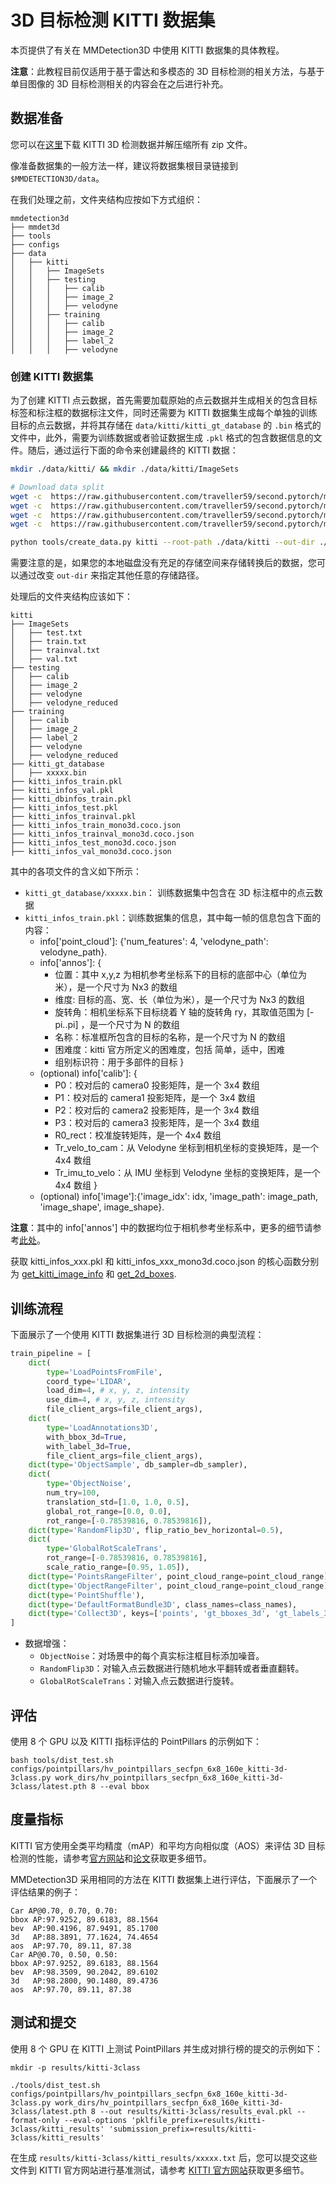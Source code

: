 # 3D 目标检测 KITTI 数据集

本页提供了有关在 MMDetection3D 中使用 KITTI 数据集的具体教程。

**注意**：此教程目前仅适用于基于雷达和多模态的 3D 目标检测的相关方法，与基于单目图像的 3D 目标检测相关的内容会在之后进行补充。

## 数据准备

您可以在[这里](http://www.cvlibs.net/datasets/kitti/eval_object.php?obj_benchmark=3d)下载 KITTI 3D 检测数据并解压缩所有 zip 文件。

像准备数据集的一般方法一样，建议将数据集根目录链接到 `$MMDETECTION3D/data`。

在我们处理之前，文件夹结构应按如下方式组织：

```
mmdetection3d
├── mmdet3d
├── tools
├── configs
├── data
│   ├── kitti
│   │   ├── ImageSets
│   │   ├── testing
│   │   │   ├── calib
│   │   │   ├── image_2
│   │   │   ├── velodyne
│   │   ├── training
│   │   │   ├── calib
│   │   │   ├── image_2
│   │   │   ├── label_2
│   │   │   ├── velodyne
```

### 创建 KITTI 数据集

为了创建 KITTI 点云数据，首先需要加载原始的点云数据并生成相关的包含目标标签和标注框的数据标注文件，同时还需要为 KITTI 数据集生成每个单独的训练目标的点云数据，并将其存储在 `data/kitti/kitti_gt_database` 的 `.bin` 格式的文件中，此外，需要为训练数据或者验证数据生成 `.pkl` 格式的包含数据信息的文件。随后，通过运行下面的命令来创建最终的 KITTI 数据：

```bash
mkdir ./data/kitti/ && mkdir ./data/kitti/ImageSets

# Download data split
wget -c  https://raw.githubusercontent.com/traveller59/second.pytorch/master/second/data/ImageSets/test.txt --no-check-certificate --content-disposition -O ./data/kitti/ImageSets/test.txt
wget -c  https://raw.githubusercontent.com/traveller59/second.pytorch/master/second/data/ImageSets/train.txt --no-check-certificate --content-disposition -O ./data/kitti/ImageSets/train.txt
wget -c  https://raw.githubusercontent.com/traveller59/second.pytorch/master/second/data/ImageSets/val.txt --no-check-certificate --content-disposition -O ./data/kitti/ImageSets/val.txt
wget -c  https://raw.githubusercontent.com/traveller59/second.pytorch/master/second/data/ImageSets/trainval.txt --no-check-certificate --content-disposition -O ./data/kitti/ImageSets/trainval.txt

python tools/create_data.py kitti --root-path ./data/kitti --out-dir ./data/kitti --extra-tag kitti
```

需要注意的是，如果您的本地磁盘没有充足的存储空间来存储转换后的数据，您可以通过改变 `out-dir` 来指定其他任意的存储路径。

处理后的文件夹结构应该如下：

```
kitti
├── ImageSets
│   ├── test.txt
│   ├── train.txt
│   ├── trainval.txt
│   ├── val.txt
├── testing
│   ├── calib
│   ├── image_2
│   ├── velodyne
│   ├── velodyne_reduced
├── training
│   ├── calib
│   ├── image_2
│   ├── label_2
│   ├── velodyne
│   ├── velodyne_reduced
├── kitti_gt_database
│   ├── xxxxx.bin
├── kitti_infos_train.pkl
├── kitti_infos_val.pkl
├── kitti_dbinfos_train.pkl
├── kitti_infos_test.pkl
├── kitti_infos_trainval.pkl
├── kitti_infos_train_mono3d.coco.json
├── kitti_infos_trainval_mono3d.coco.json
├── kitti_infos_test_mono3d.coco.json
├── kitti_infos_val_mono3d.coco.json
```

其中的各项文件的含义如下所示：

- `kitti_gt_database/xxxxx.bin`： 训练数据集中包含在 3D 标注框中的点云数据
- `kitti_infos_train.pkl`：训练数据集的信息，其中每一帧的信息包含下面的内容：
    - info['point_cloud']: {'num_features': 4, 'velodyne_path': velodyne_path}.
    - info['annos']: {
        - 位置：其中 x,y,z 为相机参考坐标系下的目标的底部中心（单位为米），是一个尺寸为 Nx3 的数组
        - 维度: 目标的高、宽、长（单位为米），是一个尺寸为 Nx3 的数组
        - 旋转角：相机坐标系下目标绕着 Y 轴的旋转角 ry，其取值范围为 [-pi..pi] ，是一个尺寸为 N 的数组
        - 名称：标准框所包含的目标的名称，是一个尺寸为 N 的数组
        - 困难度：kitti 官方所定义的困难度，包括 简单，适中，困难
        - 组别标识符：用于多部件的目标
        }
    - (optional) info['calib']: {
        - P0：校对后的 camera0 投影矩阵，是一个 3x4 数组
        - P1：校对后的 camera1 投影矩阵，是一个 3x4 数组
        - P2：校对后的 camera2 投影矩阵，是一个 3x4 数组
        - P3：校对后的 camera3 投影矩阵，是一个 3x4 数组
        - R0_rect：校准旋转矩阵，是一个 4x4 数组
        - Tr_velo_to_cam：从 Velodyne 坐标到相机坐标的变换矩阵，是一个 4x4 数组
        - Tr_imu_to_velo：从 IMU 坐标到 Velodyne 坐标的变换矩阵，是一个 4x4 数组
    }
    - (optional) info['image']:{'image_idx': idx, 'image_path': image_path, 'image_shape', image_shape}.

**注意**：其中的 info['annos'] 中的数据均位于相机参考坐标系中，更多的细节请参考[此处](http://www.cvlibs.net/publications/Geiger2013IJRR.pdf)。

获取 kitti_infos_xxx.pkl 和 kitti_infos_xxx_mono3d.coco.json 的核心函数分别为 [get_kitti_image_info](https://github.com/open-mmlab/mmdetection3d/blob/7873c8f62b99314f35079f369d1dab8d63f8a3ce/tools/data_converter/kitti_data_utils.py#L140) 和 [get_2d_boxes](https://github.com/open-mmlab/mmdetection3d/blob/7873c8f62b99314f35079f369d1dab8d63f8a3ce/tools/data_converter/kitti_converter.py#L378).

## 训练流程

下面展示了一个使用 KITTI 数据集进行 3D 目标检测的典型流程：

```python
train_pipeline = [
    dict(
        type='LoadPointsFromFile',
        coord_type='LIDAR',
        load_dim=4, # x, y, z, intensity
        use_dim=4, # x, y, z, intensity
        file_client_args=file_client_args),
    dict(
        type='LoadAnnotations3D',
        with_bbox_3d=True,
        with_label_3d=True,
        file_client_args=file_client_args),
    dict(type='ObjectSample', db_sampler=db_sampler),
    dict(
        type='ObjectNoise',
        num_try=100,
        translation_std=[1.0, 1.0, 0.5],
        global_rot_range=[0.0, 0.0],
        rot_range=[-0.78539816, 0.78539816]),
    dict(type='RandomFlip3D', flip_ratio_bev_horizontal=0.5),
    dict(
        type='GlobalRotScaleTrans',
        rot_range=[-0.78539816, 0.78539816],
        scale_ratio_range=[0.95, 1.05]),
    dict(type='PointsRangeFilter', point_cloud_range=point_cloud_range),
    dict(type='ObjectRangeFilter', point_cloud_range=point_cloud_range),
    dict(type='PointShuffle'),
    dict(type='DefaultFormatBundle3D', class_names=class_names),
    dict(type='Collect3D', keys=['points', 'gt_bboxes_3d', 'gt_labels_3d'])
]
```

- 数据增强：
    - `ObjectNoise`：对场景中的每个真实标注框目标添加噪音。
    - `RandomFlip3D`：对输入点云数据进行随机地水平翻转或者垂直翻转。
    - `GlobalRotScaleTrans`：对输入点云数据进行旋转。

## 评估

使用 8 个 GPU 以及 KITTI 指标评估的 PointPillars 的示例如下：

```shell
bash tools/dist_test.sh configs/pointpillars/hv_pointpillars_secfpn_6x8_160e_kitti-3d-3class.py work_dirs/hv_pointpillars_secfpn_6x8_160e_kitti-3d-3class/latest.pth 8 --eval bbox
```

## 度量指标

KITTI 官方使用全类平均精度（mAP）和平均方向相似度（AOS）来评估 3D 目标检测的性能，请参考[官方网站](http://www.cvlibs.net/datasets/kitti/eval_3dobject.php)和[论文](http://www.cvlibs.net/publications/Geiger2012CVPR.pdf)获取更多细节。

MMDetection3D 采用相同的方法在 KITTI 数据集上进行评估，下面展示了一个评估结果的例子：

```
Car AP@0.70, 0.70, 0.70:
bbox AP:97.9252, 89.6183, 88.1564
bev  AP:90.4196, 87.9491, 85.1700
3d   AP:88.3891, 77.1624, 74.4654
aos  AP:97.70, 89.11, 87.38
Car AP@0.70, 0.50, 0.50:
bbox AP:97.9252, 89.6183, 88.1564
bev  AP:98.3509, 90.2042, 89.6102
3d   AP:98.2800, 90.1480, 89.4736
aos  AP:97.70, 89.11, 87.38
```

## 测试和提交

使用 8 个 GPU 在 KITTI 上测试 PointPillars 并生成对排行榜的提交的示例如下：

```shell
mkdir -p results/kitti-3class

./tools/dist_test.sh configs/pointpillars/hv_pointpillars_secfpn_6x8_160e_kitti-3d-3class.py work_dirs/hv_pointpillars_secfpn_6x8_160e_kitti-3d-3class/latest.pth 8 --out results/kitti-3class/results_eval.pkl --format-only --eval-options 'pklfile_prefix=results/kitti-3class/kitti_results' 'submission_prefix=results/kitti-3class/kitti_results'
```

在生成 `results/kitti-3class/kitti_results/xxxxx.txt` 后，您可以提交这些文件到 KITTI 官方网站进行基准测试，请参考 [KITTI 官方网站]((http://www.cvlibs.net/datasets/kitti/index.php))获取更多细节。
